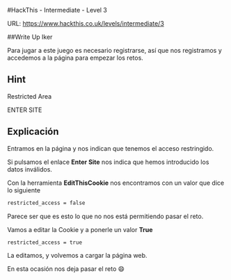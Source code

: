 
#HackThis - Intermediate -  Level 3

URL:      https://www.hackthis.co.uk/levels/intermediate/3

##Write Up Iker

Para jugar a este juego es necesario registrarse, así que nos registramos y accedemos a la página para empezar los retos.

## Hint
Restricted Area

ENTER SITE

## Explicación

Entramos en la página y nos indican que tenemos el acceso restringido. 

Si pulsamos el enlace **Enter Site** nos indica que hemos introducido los datos inválidos.

Con la herramienta **EditThisCookie** nos encontramos con un valor que dice lo siguiente

```html
restricted_access = false
```

Parece ser que es esto lo que no nos está permitiendo pasar el reto.

Vamos a editar la Cookie y a ponerle un valor **True**

```html
restricted_access = true
```

La editamos, y volvemos a cargar la página web. 

En esta ocasión nos deja pasar el reto :smile:
